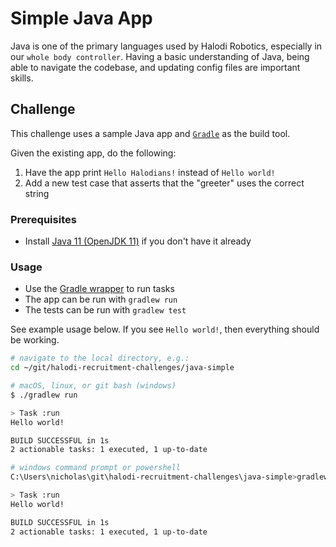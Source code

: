 # Simple Java App

Java is one of the primary languages used by Halodi Robotics, especially in our `whole body controller`.
Having a basic understanding of Java, being able to navigate the codebase, and updating config files are important skills.

## Challenge

This challenge uses a sample Java app and [`Gradle`](https://docs.gradle.org/) as the build tool.

Given the existing app, do the following:

1. Have the app print `Hello Halodians!` instead of `Hello world!`
2. Add a new test case that asserts that the "greeter" uses the correct string

### Prerequisites

- Install [Java 11 (OpenJDK 11)](https://adoptopenjdk.net/) if you don't have it already

### Usage

- Use the [Gradle wrapper](https://docs.gradle.org/6.8.3/userguide/gradle_wrapper.html) to run tasks
- The app can be run with `gradlew run`
- The tests can be run with `gradlew test`

See example usage below.
If you see `Hello world!`, then everything should be working.

```bash
# navigate to the local directory, e.g.:
cd ~/git/halodi-recruitment-challenges/java-simple

# macOS, linux, or git bash (windows)
$ ./gradlew run

> Task :run
Hello world!

BUILD SUCCESSFUL in 1s
2 actionable tasks: 1 executed, 1 up-to-date

# windows command prompt or powershell
C:\Users\nicholas\git\halodi-recruitment-challenges\java-simple>gradlew.bat run

> Task :run
Hello world!

BUILD SUCCESSFUL in 1s
2 actionable tasks: 1 executed, 1 up-to-date
```
